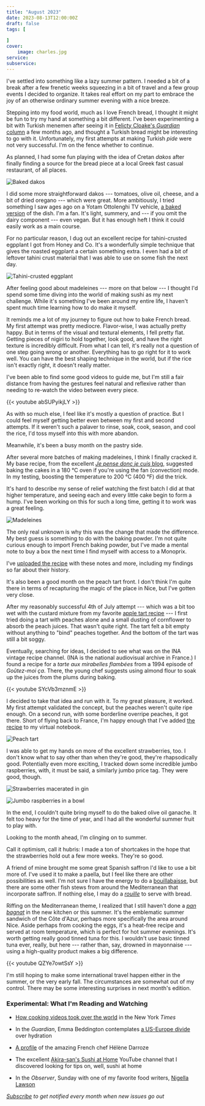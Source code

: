 ```yaml
---
title: "August 2023"
date: 2023-08-13T12:00:00Z
draft: false
tags: [
    
]
cover:
    image: charles.jpg
service: 
subservice: 
---
```


I've settled into something like a lazy summer pattern. I needed a bit of a break after a few frenetic weeks squeezing in a bit of travel and a few group events I decided to organize. It takes real effort on my part to embrace the joy of an otherwise ordinary summer evening with a nice breeze.

Stepping into my food world, much as I love French bread, I thought it might be fun to try my hand at something a bit different. I've been experimenting a bit with Turkish menemen after seeing it in [Felicty Cloake's _Guardian_ column](https://www.theguardian.com/food/2023/may/24/how-to-cook-the-perfect-menemen-recipe-turkish-eggs-breakfast-peppers-felicity-cloake) a few months ago, and thought a Turkish bread might be interesting to go with it. Unfortunately, my first attempts at making Turkish _pide_ were not very successful. I'm on the fence whether to continue.

As planned, I had some fun playing with the idea of Cretan _dakos_ after finally finding a source for the bread piece at a local Greek fast casual restaurant, of all places.

![Baked dakos](dakos.jpg)

I did some more straightforward dakos --- tomatoes, olive oil, cheese, and a bit of dried oregano --- which were great. More ambitiously, I tried something I saw ages ago on a Yotam Ottolenghi TV vehicle, [a baked version](/recipes/baked-dakos) of the dish. I'm a fan. It's light, summery, and --- if you omit the dairy component --- even vegan. But it has enough heft I think it could easily work as a main course.

For no particular reason, I dug out an excellent recipe for tahini-crusted egpplant I got from Honey and Co. It's a wonderfully simple technique that gives the roasted eggplant a certain something extra. I even had a bit of leftover tahini crust material that I was able to use on some fish the next day.

![Tahini-crusted eggplant](eggplant.jpg)

After feeling good about madeleines --- more on that below --- I thought I'd spend some time diving into the world of making sushi as my next challenge. While it's something I've been around my entire life, I haven't spent much time learning how to do make it myself.

It reminds me a lot of my journey to figure out how to bake French bread. My first attempt was pretty mediocre. Flavor-wise, I was actually pretty happy. But in terms of the visual and textural elements, I fell pretty flat. Getting pieces of nigiri to hold together, look good, and have the right texture is incredibly difficult. From what I can tell, it's really not a question of one step going wrong or another. Everything has to go right for it to work well. You can have the best shaping technique in the world, but if the rice isn't exactly right, it doesn't really matter.

I've been able to find some good videos to guide me, but I'm still a fair distance from having the gestures feel natural and reflexive rather than needing to re-watch the video between every piece.

{{< youtube abSUPyikjLY >}}

As with so much else, I feel like it's mostly a question of practice. But I could feel myself getting better even between my first and second attempts. If it weren't such a palaver to rinse, soak, cook, season, and cool the rice, I'd toss myself into this with more abandon.

Meanwhile, it's been a busy month on the pastry side.

After several more batches of making madeleines, I think I finally cracked it. My base recipe, from the excellent [_Je pense donc je cuis_ blog](http://jepensedoncjecuis.com), suggested baking the cakes in a 180 °C oven if you're using the fan (convection) mode. In my testing, boosting the temperature to 200 °C (400 °F) did the trick.

It's hard to describe my sense of relief watching the first batch I did at that higher temperature, and seeing each and every little cake begin to form a hump. I've been working on this for such a long time, getting it to work was a great feeling.

![Madeleines](madeleines.jpg)

The only real unknown is why this was the change that made the difference. My best guess is something to do with the baking powder. I'm not quite curious enough to import French baking powder, but I've made a mental note to buy a box the next time I find myself with access to a Monoprix.

I've [uploaded the recipe](/recipes/madeleines) with these notes and more, including my findings so far about their history.

It's also been a good month on the peach tart front. I don't think I'm quite there in terms of recapturing the magic of the place in Nice, but I've gotten very close.

After my reasonably successful 4th of July attempt --- which was a bit too wet with the custard mixture from my favorite [apple tart recipe](/recipes/apple-tart-doubienne) --- I first tried doing a tart with peaches alone and a small dusting of cornflower to absorb the peach juices. That wasn't quite right. The tart felt a bit empty without anything to "bind" peaches together. And the bottom of the tart was still a bit soggy.

Eventually, searching for ideas, I decided to see what was on the INA vintage recipe channel. (INA is the national audiovisual archive in France.) I found a recipe for a _tarte aux mirabelles flambées_ from a 1994 episode of _Goûtez-moi ça_. There, the young chef suggests using almond flour to soak up the juices from the plums during baking.

{{< youtube SYcVb3mznmE >}}

I decided to take that idea and run with it. To my great pleasure, it worked. My first attempt validated the concept, but the peaches weren't quite ripe enough. On a second run, with some borderline overripe peaches, it got there. Short of flying back to France, I'm happy enough that I've added [the recipe](/recipes/peach-tart) to my virtual notebook.

![Peach tart](peach-tart-1.jpg)

I was able to get my hands on more of the excellent strawberries, too. I don't know what to say other than when they're good, they're rhapsodically good. Potentially even more exciting, I tracked down some incredible jumbo raspberries, with, it must be said, a similarly jumbo price tag. They were good, though.

![Strawberries macerated in gin](strawberries.jpg)

![Jumbo raspberries in a bowl](raspberries.jpg)

In the end, I couldn't quite bring myself to do the baked olive oil ganache. It felt too heavy for the time of year, and I had all the wonderful summer fruit to play with.

Looking to the month ahead, I'm clinging on to summer.

Call it optimism, call it hubris: I made a ton of shortcakes in the hope that the strawberries hold out a few more weeks. They're so good.

A friend of mine brought me some great Spanish saffron I'd like to use a bit more of. I've used it to make a paella, but I feel like there are other possibilities as well. I'm not sure I have the energy to do a [bouillabaisse](https://www.youtube.com/watch?v=e0fwOtdIi8c), but there are some other fish stews from around the Mediterranean that incorporate saffron. If nothing else, I may do a [_rouille_](https://en.wikipedia.org/wiki/Rouille) to serve with bread.

Riffing on the Mediterranean theme, I realized that I still haven't done a [_pan bagnat_](https://www.papillesetpupilles.fr/2021/09/pan-bagnat-maison-le-sandwich-nicois-estival.html/) in the new kitchen or this summer. It's the emblematic summer sandwich of the Côte d'Azur, perhaps more specifically the area around Nice. Aside perhaps from cooking the eggs, it's a heat-free recipe and served at room temperature, which is perfect for hot summer evenings. It's worth getting really good tinned tuna for this. I wouldn't use basic tinned tuna ever, really, but here --- rather than, say, drowned in mayonnaise --- using a high-quality product makes a big difference.

{{< youtube QZYe7owtSsY >}}

I'm still hoping to make some international travel happen either in the summer, or the very early fall. The circumstances are somewhat out of my control. There may be some interesting surprises in next month's edition.

### Experimental: What I'm Reading and Watching

* [How cooking videos took over the world](https://www.nytimes.com/interactive/2023/08/07/dining/cooking-videos-tiktok.html) in the New York _Times_

* In the _Guardian_, Emma Beddington contemplates [a US-Europe divide](https://www.theguardian.com/travel/commentisfree/2023/aug/13/are-europeans-actually-less-enthusiastic-than-americans-or-just-dehydrated) over hydration

* [A profile](https://lifeandthyme.com/food/star-in-screen-and-guide-helene-darroze/) of the amazing French chef Hélène Darroze

* The excellent [Akira-san's Sushi at Home](https://www.youtube.com/@AkirasansSushiatHome) YouTube channel that I discovered looking for tips on, well, sushi at home

* In the _Observer_, Sunday with one of my favorite food writers, [Nigella Lawson](https://www.theguardian.com/food/2023/aug/13/sunday-with-nigella-lawson-i-spend-much-of-the-day-pottering-)

_[Subscribe](/subscribe) to get notified every month when new issues go out_
